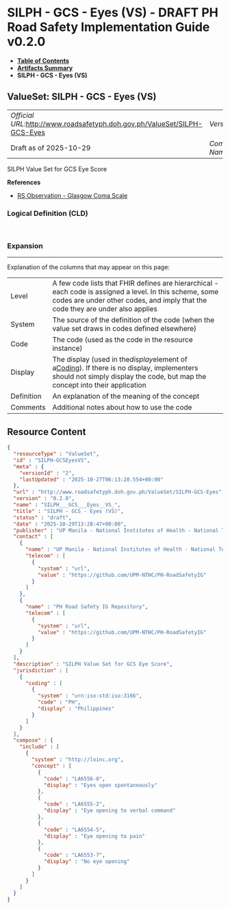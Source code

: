 # SILPH - GCS - Eyes (VS) - DRAFT PH Road Safety Implementation Guide v0.2.0

* [**Table of Contents**](toc.md)
* [**Artifacts Summary**](artifacts.md)
* **SILPH - GCS - Eyes (VS)**

## ValueSet: SILPH - GCS - Eyes (VS) 

| | |
| :--- | :--- |
| *Official URL*:http://www.roadsafetyph.doh.gov.ph/ValueSet/SILPH-GCS-Eyes | *Version*:0.2.0 |
| Draft as of 2025-10-29 | *Computable Name*:SILPH___GCS___Eyes__VS_ |

 
SILPH Value Set for GCS Eye Score 

 **References** 

* [RS Observation - Glasgow Coma Scale](StructureDefinition-rs-observation-gcs.md)

### Logical Definition (CLD)

 

### Expansion

-------

 Explanation of the columns that may appear on this page: 

| | |
| :--- | :--- |
| Level | A few code lists that FHIR defines are hierarchical - each code is assigned a level. In this scheme, some codes are under other codes, and imply that the code they are under also applies |
| System | The source of the definition of the code (when the value set draws in codes defined elsewhere) |
| Code | The code (used as the code in the resource instance) |
| Display | The display (used in the*display*element of a[Coding](http://hl7.org/fhir/R4/datatypes.html#Coding)). If there is no display, implementers should not simply display the code, but map the concept into their application |
| Definition | An explanation of the meaning of the concept |
| Comments | Additional notes about how to use the code |



## Resource Content

```json
{
  "resourceType" : "ValueSet",
  "id" : "SILPH-GCSEyesVS",
  "meta" : {
    "versionId" : "2",
    "lastUpdated" : "2025-10-27T06:13:20.554+00:00"
  },
  "url" : "http://www.roadsafetyph.doh.gov.ph/ValueSet/SILPH-GCS-Eyes",
  "version" : "0.2.0",
  "name" : "SILPH___GCS___Eyes__VS_",
  "title" : "SILPH - GCS - Eyes (VS)",
  "status" : "draft",
  "date" : "2025-10-29T13:28:47+00:00",
  "publisher" : "UP Manila - National Institutes of Health - National Telehealth Center",
  "contact" : [
    {
      "name" : "UP Manila - National Institutes of Health - National Telehealth Center",
      "telecom" : [
        {
          "system" : "url",
          "value" : "https://github.com/UPM-NTHC/PH-RoadSafetyIG"
        }
      ]
    },
    {
      "name" : "PH Road Safety IG Repository",
      "telecom" : [
        {
          "system" : "url",
          "value" : "https://github.com/UPM-NTHC/PH-RoadSafetyIG"
        }
      ]
    }
  ],
  "description" : "SILPH Value Set for GCS Eye Score",
  "jurisdiction" : [
    {
      "coding" : [
        {
          "system" : "urn:iso:std:iso:3166",
          "code" : "PH",
          "display" : "Philippines"
        }
      ]
    }
  ],
  "compose" : {
    "include" : [
      {
        "system" : "http://loinc.org",
        "concept" : [
          {
            "code" : "LA6556-0",
            "display" : "Eyes open spontaneously"
          },
          {
            "code" : "LA6555-2",
            "display" : "Eye opening to verbal command"
          },
          {
            "code" : "LA6554-5",
            "display" : "Eye opening to pain"
          },
          {
            "code" : "LA6553-7",
            "display" : "No eye opening"
          }
        ]
      }
    ]
  }
}

```
